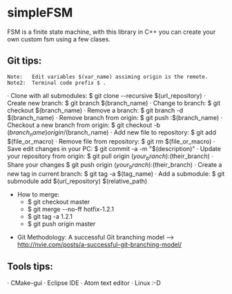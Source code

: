 # simpleFSM
FSM is a finite state machine, with this library in C++ you can create your own custom fsm using a few clases.

Git tips:
-------------------
    Note:   Edit variables $(var_name) assiming origin is the remote.
    Note2:  Terminal code prefix $ .

· Clone with all submodules:              $ git clone --recursive $(url_repository)
· Create new branch:                      $ git branch $(branch_name)
· Change to branch:                       $ git checkout $(branch_name)
· Remove a branch:                        $ git branch -d $(branch_name)
· Remove branch from origin:              $ git push :$(branch_name)
· Checkout a new branch from origin:      $ git checkout -b $(branch_name) origin/$(branch_name)
· Add new file to repository:             $ git add $(file_or_macro)
· Remove file from repository:            $ git rm $(file_or_macro)
· Save edit changes in your PC:           $ git commit -a -m "$(description)"
· Update your repository from origin:     $ git pull origin $(your_branch):$(their_branch)
· Share your changes                      $ git push origin $(your_branch):$(their_branch)
· Create a new tag in current branch:     $ git tag -a $(tag_name)
· Add a submodule:                        $ git submodule add $(url_repository) $(relative_path)


* How to merge:
  - $ git checkout master
  - $ git merge --no-ff hotfix-1.2.1
  - $ git tag -a 1.2.1
  - $ git push origin master

- Git Methodology: A successful Git branching model --> http://nvie.com/posts/a-successful-git-branching-model/

Tools tips:
----------------------
· CMake-gui
· Eclipse IDE
· Atom text editor
· Linux :-D
